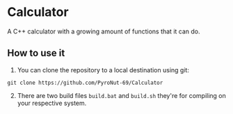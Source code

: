 # Calculator

A C++ calculator with a growing amount of functions that it can do.

## How to use it

1. You can clone the repository to a local destination using git:

`git clone https://github.com/PyroNut-69/Calculator`

2. There are two build files `build.bat` and `build.sh` they're for compiling on your respective system.
